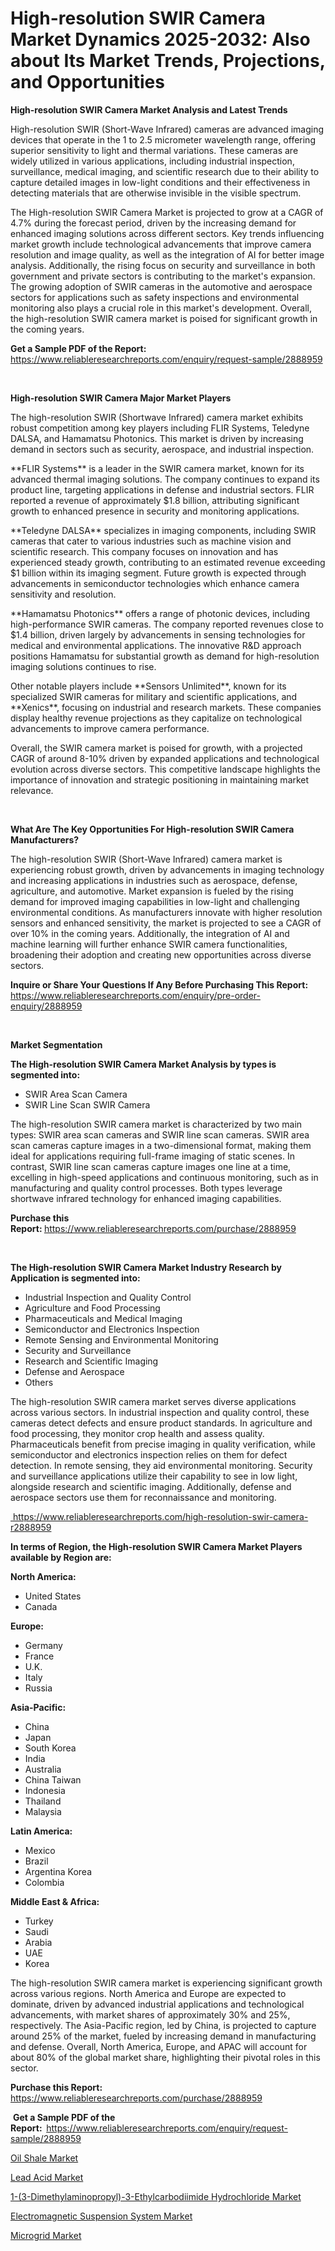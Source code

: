 <p><h1>High-resolution SWIR Camera Market Dynamics 2025-2032: Also about Its Market Trends, Projections, and Opportunities</h1></p><p><strong>High-resolution SWIR Camera Market Analysis and Latest Trends</strong></p>
<p><p>High-resolution SWIR (Short-Wave Infrared) cameras are advanced imaging devices that operate in the 1 to 2.5 micrometer wavelength range, offering superior sensitivity to light and thermal variations. These cameras are widely utilized in various applications, including industrial inspection, surveillance, medical imaging, and scientific research due to their ability to capture detailed images in low-light conditions and their effectiveness in detecting materials that are otherwise invisible in the visible spectrum.</p><p>The High-resolution SWIR Camera Market is projected to grow at a CAGR of 4.7% during the forecast period, driven by the increasing demand for enhanced imaging solutions across different sectors. Key trends influencing market growth include technological advancements that improve camera resolution and image quality, as well as the integration of AI for better image analysis. Additionally, the rising focus on security and surveillance in both government and private sectors is contributing to the market's expansion. The growing adoption of SWIR cameras in the automotive and aerospace sectors for applications such as safety inspections and environmental monitoring also plays a crucial role in this market's development. Overall, the high-resolution SWIR camera market is poised for significant growth in the coming years.</p></p>
<p><strong>Get a Sample PDF of the Report:&nbsp;</strong> <a href="https://www.reliableresearchreports.com/enquiry/request-sample/2888959?utm_campaign=11&utm_medium=2&utm_source=Github&utm_content=ia&utm_term=14032025&utm_id=high-resolution-swir-camera">https://www.reliableresearchreports.com/enquiry/request-sample/2888959</a></p>
<p>&nbsp;</p>
<p><strong>High-resolution SWIR Camera Major Market Players</strong></p>
<p><p>The high-resolution SWIR (Shortwave Infrared) camera market exhibits robust competition among key players including FLIR Systems, Teledyne DALSA, and Hamamatsu Photonics. This market is driven by increasing demand in sectors such as security, aerospace, and industrial inspection.</p><p>**FLIR Systems** is a leader in the SWIR camera market, known for its advanced thermal imaging solutions. The company continues to expand its product line, targeting applications in defense and industrial sectors. FLIR reported a revenue of approximately $1.8 billion, attributing significant growth to enhanced presence in security and monitoring applications.</p><p>**Teledyne DALSA** specializes in imaging components, including SWIR cameras that cater to various industries such as machine vision and scientific research. This company focuses on innovation and has experienced steady growth, contributing to an estimated revenue exceeding $1 billion within its imaging segment. Future growth is expected through advancements in semiconductor technologies which enhance camera sensitivity and resolution.</p><p>**Hamamatsu Photonics** offers a range of photonic devices, including high-performance SWIR cameras. The company reported revenues close to $1.4 billion, driven largely by advancements in sensing technologies for medical and environmental applications. The innovative R&D approach positions Hamamatsu for substantial growth as demand for high-resolution imaging solutions continues to rise.</p><p>Other notable players include **Sensors Unlimited**, known for its specialized SWIR cameras for military and scientific applications, and **Xenics**, focusing on industrial and research markets. These companies display healthy revenue projections as they capitalize on technological advancements to improve camera performance.</p><p>Overall, the SWIR camera market is poised for growth, with a projected CAGR of around 8-10% driven by expanded applications and technological evolution across diverse sectors. This competitive landscape highlights the importance of innovation and strategic positioning in maintaining market relevance.</p></p>
<p>&nbsp;</p>
<p><strong>What Are The Key Opportunities For High-resolution SWIR Camera Manufacturers?</strong></p>
<p><p>The high-resolution SWIR (Short-Wave Infrared) camera market is experiencing robust growth, driven by advancements in imaging technology and increasing applications in industries such as aerospace, defense, agriculture, and automotive. Market expansion is fueled by the rising demand for improved imaging capabilities in low-light and challenging environmental conditions. As manufacturers innovate with higher resolution sensors and enhanced sensitivity, the market is projected to see a CAGR of over 10% in the coming years. Additionally, the integration of AI and machine learning will further enhance SWIR camera functionalities, broadening their adoption and creating new opportunities across diverse sectors.</p></p>
<p><strong>Inquire or Share Your Questions If Any Before Purchasing This Report:</strong> <a href="https://www.reliableresearchreports.com/enquiry/pre-order-enquiry/2888959?utm_campaign=11&utm_medium=2&utm_source=Github&utm_content=ia&utm_term=14032025&utm_id=high-resolution-swir-camera">https://www.reliableresearchreports.com/enquiry/pre-order-enquiry/2888959</a></p>
<p>&nbsp;</p>
<p><strong>Market Segmentation</strong></p>
<p><strong>The High-resolution SWIR Camera Market Analysis by types is segmented into:</strong></p>
<p><ul><li>SWIR Area Scan Camera</li><li>SWIR Line Scan SWIR Camera</li></ul></p>
<p><p>The high-resolution SWIR camera market is characterized by two main types: SWIR area scan cameras and SWIR line scan cameras. SWIR area scan cameras capture images in a two-dimensional format, making them ideal for applications requiring full-frame imaging of static scenes. In contrast, SWIR line scan cameras capture images one line at a time, excelling in high-speed applications and continuous monitoring, such as in manufacturing and quality control processes. Both types leverage shortwave infrared technology for enhanced imaging capabilities.</p></p>
<p><strong>Purchase this Report:&nbsp;</strong><a href="https://www.reliableresearchreports.com/purchase/2888959?utm_campaign=11&utm_medium=2&utm_source=Github&utm_content=ia&utm_term=14032025&utm_id=high-resolution-swir-camera">https://www.reliableresearchreports.com/purchase/2888959</a></p>
<p>&nbsp;</p>
<p><strong>The High-resolution SWIR Camera Market Industry Research by Application is segmented into:</strong></p>
<p><ul><li>Industrial Inspection and Quality Control</li><li>Agriculture and Food Processing</li><li>Pharmaceuticals and Medical Imaging</li><li>Semiconductor and Electronics Inspection</li><li>Remote Sensing and Environmental Monitoring</li><li>Security and Surveillance</li><li>Research and Scientific Imaging</li><li>Defense and Aerospace</li><li>Others</li></ul></p>
<p><p>The high-resolution SWIR camera market serves diverse applications across various sectors. In industrial inspection and quality control, these cameras detect defects and ensure product standards. In agriculture and food processing, they monitor crop health and assess quality. Pharmaceuticals benefit from precise imaging in quality verification, while semiconductor and electronics inspection relies on them for defect detection. In remote sensing, they aid environmental monitoring. Security and surveillance applications utilize their capability to see in low light, alongside research and scientific imaging. Additionally, defense and aerospace sectors use them for reconnaissance and monitoring.</p></p>
<p><a href="https://www.reliableresearchreports.com/high-resolution-swir-camera-r2888959?utm_campaign=11&utm_medium=2&utm_source=Github&utm_content=ia&utm_term=14032025&utm_id=high-resolution-swir-camera">&nbsp;https://www.reliableresearchreports.com/high-resolution-swir-camera-r2888959</a></p>
<p><strong>In terms of Region, the High-resolution SWIR Camera Market Players available by Region are:</strong></p>
<p>
    <p> <strong> North America: </strong>
        <ul>
            <li>United States</li>
            <li>Canada</li>
        </ul>
        </p> 
    <p> <strong> Europe: </strong>
        <ul>
            <li>Germany</li>
            <li>France</li>
            <li>U.K.</li>
            <li>Italy</li>
            <li>Russia</li>
        </ul>
        </p> 
    <p> <strong> Asia-Pacific: </strong>
        <ul>
            <li>China</li>
            <li>Japan</li>
            <li>South Korea</li>
            <li>India</li>
            <li>Australia</li>
            <li>China Taiwan</li>
            <li>Indonesia</li>
            <li>Thailand</li>
            <li>Malaysia</li>
        </ul>
        </p> 
    <p> <strong> Latin America: </strong>
        <ul>
            <li>Mexico</li>
            <li>Brazil</li>
            <li>Argentina Korea</li>
            <li>Colombia</li>
        </ul>
        </p> 
    <p> <strong> Middle East & Africa: </strong>
        <ul>
            <li>Turkey</li>
            <li>Saudi</li>
            <li>Arabia</li>
            <li>UAE</li>
            <li>Korea</li>
        </ul>
    </p>
    </p>
<p><p>The high-resolution SWIR camera market is experiencing significant growth across various regions. North America and Europe are expected to dominate, driven by advanced industrial applications and technological advancements, with market shares of approximately 30% and 25%, respectively. The Asia-Pacific region, led by China, is projected to capture around 25% of the market, fueled by increasing demand in manufacturing and defense. Overall, North America, Europe, and APAC will account for about 80% of the global market share, highlighting their pivotal roles in this sector.</p></p>
<p><strong>Purchase this Report: </strong><a href="https://www.reliableresearchreports.com/purchase/2888959?utm_campaign=11&utm_medium=2&utm_source=Github&utm_content=ia&utm_term=14032025&utm_id=high-resolution-swir-camera">https://www.reliableresearchreports.com/purchase/2888959</a></p>
<p>&nbsp;<strong>Get a Sample PDF of the Report:&nbsp;&nbsp;</strong><a href="https://www.reliableresearchreports.com/enquiry/request-sample/2888959?utm_campaign=11&utm_medium=2&utm_source=Github&utm_content=ia&utm_term=14032025&utm_id=high-resolution-swir-camera">https://www.reliableresearchreports.com/enquiry/request-sample/2888959</a></p>
<p><strong></strong></p>
<p><p><a href="https://www.linkedin.com/pulse/oil-shale-industry-trends-report-analyzing-growth-size-share-competitive-ny3se?utm_campaign=11&utm_medium=2&utm_source=Github&utm_content=ia&utm_term=14032025&utm_id=high-resolution-swir-camera">Oil Shale Market</a></p><p><a href="https://www.linkedin.com/pulse/forecasting-lead-acid-market-83-cagr-growth-projections-industry-ulqtc?utm_campaign=11&utm_medium=2&utm_source=Github&utm_content=ia&utm_term=14032025&utm_id=high-resolution-swir-camera">Lead Acid Market</a></p><p><a href="https://github.com/eymermanda0p/Market-Research-Report-List-1/blob/main/1-3-dimethylaminopropyl-3-ethylcarbodiimide-hydrochloride-market.md?utm_campaign=11&utm_medium=2&utm_source=Github&utm_content=ia&utm_term=14032025&utm_id=high-resolution-swir-camera">1-(3-Dimethylaminopropyl)-3-Ethylcarbodiimide Hydrochloride Market</a></p><p><a href="https://github.com/weisonmanych/Market-Research-Report-List-1/blob/main/electromagnetic-suspension-system-market.md?utm_campaign=11&utm_medium=2&utm_source=Github&utm_content=ia&utm_term=14032025&utm_id=high-resolution-swir-camera">Electromagnetic Suspension System Market</a></p><p><a href="https://www.linkedin.com/pulse/microgrid-market-research-future-outlook-forecasted-cagr-6-from-b5fmf?utm_campaign=11&utm_medium=2&utm_source=Github&utm_content=ia&utm_term=14032025&utm_id=high-resolution-swir-camera">Microgrid Market</a></p></p>